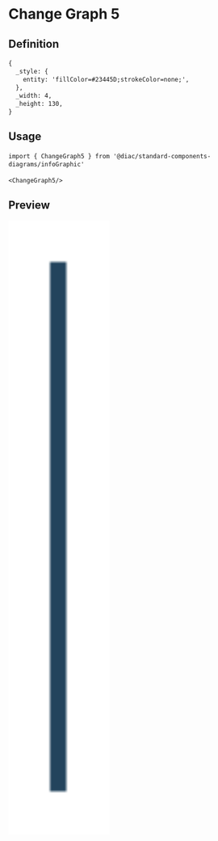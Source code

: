 # Change Graph 5

## Definition

```
{
  _style: { 
    entity: 'fillColor=#23445D;strokeColor=none;',
  },
  _width: 4,
  _height: 130,
}
```

## Usage

```
import { ChangeGraph5 } from '@diac/standard-components-diagrams/infoGraphic'

<ChangeGraph5/>
```

## Preview

<img src="./change-graph-5.png" width="200"/>
